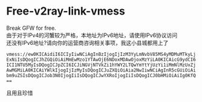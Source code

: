# Free-v2ray-link-vmess
Break GFW for free.  
由于对于IPv4的河蟹较为严格，本地址为IPv6地址，请使用IPv6协议访问  
还没有IPv6地址?请向你的运营商咨询相关事项，我这小县城都用上了  

  `vmess://ew0KICAidiI6ICIyIiwNCiAgInBzIjogIjIzM3YyLmNvbV85MS4yMDMuMTkyLjExNiIsDQogICJhZGQiOiAiMmEwMzo1YTAwOjE6NDoxMDAwOjoxMzYiLA0KICAicG9ydCI6ICI1NTU5MyIsDQogICJpZCI6ICJiNGVjNTVkZi1hYWY2LTQwYmYtYjUzYi1iMmNlMzUxZjAwMGMiLA0KICAiYWlkIjogIjIzMyIsDQogICJuZXQiOiAia2NwIiwNCiAgInR5cGUiOiAibm9uZSIsDQogICJob3N0IjogIiIsDQogICJwYXRoIjogIiIsDQogICJ0bHMiOiAiIg0KfQ==`
  
  且用且珍惜
